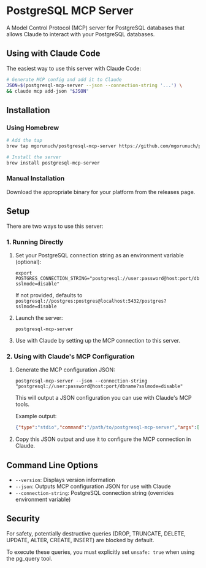 # PostgreSQL MCP Server

A Model Control Protocol (MCP) server for PostgreSQL databases that allows Claude to interact with your PostgreSQL databases.

## Using with Claude Code

The easiest way to use this server with Claude Code:

```bash
# Generate MCP config and add it to Claude
JSON=$(postgresql-mcp-server --json --connection-string '...') \
&& claude mcp add-json "$JSON"
```

## Installation

### Using Homebrew

```bash
# Add the tap
brew tap mgorunuch/postgresql-mcp-server https://github.com/mgorunuch/postgres-mcp-server

# Install the server
brew install postgresql-mcp-server
```

### Manual Installation

Download the appropriate binary for your platform from the releases page.

## Setup

There are two ways to use this server:

### 1. Running Directly

1. Set your PostgreSQL connection string as an environment variable (optional):
   ```
   export POSTGRES_CONNECTION_STRING="postgresql://user:password@host:port/dbname?sslmode=disable"
   ```
   If not provided, defaults to `postgresql://postgres:postgres@localhost:5432/postgres?sslmode=disable`

2. Launch the server:
   ```
   postgresql-mcp-server
   ```

3. Use with Claude by setting up the MCP connection to this server.

### 2. Using with Claude's MCP Configuration

1. Generate the MCP configuration JSON:
   ```
   postgresql-mcp-server --json --connection-string "postgresql://user:password@host:port/dbname?sslmode=disable"
   ```
   This will output a JSON configuration you can use with Claude's MCP tools.

   Example output:
   ```json
   {"type":"stdio","command":"/path/to/postgresql-mcp-server","args":["--connection-string","postgresql://user:password@host:port/dbname?sslmode=disable"],"env":{}}
   ```

2. Copy this JSON output and use it to configure the MCP connection in Claude.

## Command Line Options

- `--version`: Displays version information
- `--json`: Outputs MCP configuration JSON for use with Claude
- `--connection-string`: PostgreSQL connection string (overrides environment variable)

## Security

For safety, potentially destructive queries (DROP, TRUNCATE, DELETE, UPDATE, ALTER, CREATE, INSERT) are blocked by default.

To execute these queries, you must explicitly set `unsafe: true` when using the pg_query tool.
